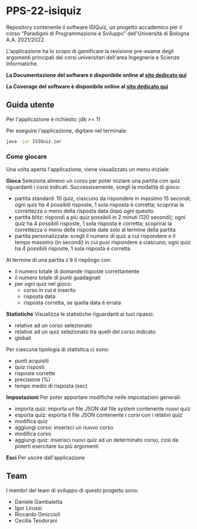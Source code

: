 # PPS-22-isiquiz

Repository contenente il software ISIQuiz, un progetto accademico per il corso "Paradigmi di Programmazione e Sviluppo" dell'Università di Bologna A.A. 2021/2022.

L'applicazione ha lo scopo di gamificare la revisione pre-esame degli argomenti principali dei corsi universitari dell'area Ingegneria e Scienze Informatiche.

**La Documentazione del software è disponibile online al [sito dedicato qui](https://isiquiz.github.io/PPS-22-isiquiz/docs/ "Documentazione")** <br>

**La Coverage del software è disponibile online al [sito dedicato qui](https://isiquiz.github.io/PPS-22-isiquiz/coverage/ "Coverage")** <br>

## Guida utente

Per l'applicazione è richiesto: jdk >= 11

Per eseguire l'applicazione, digitare nel terminale:
```bash
java -jar ISIQuiz.jar
```

### Come giocare
Una volta aperta l'applicazione, viene visualizzato un menu iniziale:

__Gioca__
Seleziona almeno un corso per poter iniziare una partita con quiz riguardanti i corsi indicati.
Successivamente, scegli la modalità di gioco:
- partita standard: 10 quiz, ciascuno da rispondere in massimo 15 secondi; ogni quiz ha 4 possibili risposte, 1 sola risposta è corretta; scoprirai la correttezza o meno della risposta data dopo ogni quesito
- partita blitz: rispondi a più quiz possibili in 2 minuti (120 secondi); ogni quiz ha 4 possibili risposte, 1 sola risposta è corretta; scoprirai la correttezza o meno delle risposte date solo al termine della partita
- partita personalizzata: scegli il numero di quiz a cui rispondere e il tempo massimo (in secondi) in cui puoi rispondere a ciascuno; ogni quiz ha 4 possibili risposte, 1 sola risposta è corretta

Al termine di una partita c'è il riepilogo con: 
- il numero totale di domande risposte correttamente
- il numero totale di punti guadagnati
- per ogni quiz nel gioco:
  - corso in cui è inserito
  - risposta data
  - risposta corretta, se quella data è errata

__Statistiche__
Visualizza le statistiche riguardanti ai tuoi ripassi:
- relative ad un corso selezionato
- relative ad un quiz selezionato tra quelli del corso indicato
- globali
 
Per ciascuna tipologia di statistica ci sono:
- punti acquisiti
- quiz risposti
- risposte corrette
- precisione (%)
- tempo medio di risposta (sec)

__Impostazioni__
Per poter apportare modifiche nelle impostazioni generali:
- importa quiz: importa un file JSON dal file system contenente nuovi quiz
- esporta quiz: esporta il file JSON contenente i corsi con i relativi quiz
- modifica quiz
- aggiungi corso: inserisci un nuovo corso
- modifica corso
- aggiungi quiz: inserisci nuovi quiz ad un determinato corso, così da poterti esercitare su più argomenti

__Esci__
Per uscire dall'applicazione

## Team

I membri del team di sviluppo di questo progetto sono:
- Daniele Gambaletta
- Igor Lirussi
- Riccardo Omiccioli
- Cecilia Teodorani